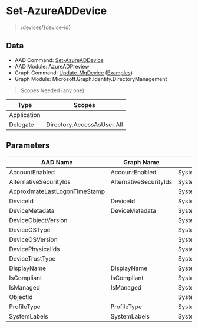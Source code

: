 # Set-AzureADDevice

> /devices/{device-id}

## Data

+ AAD Command: [Set-AzureADDevice](https://docs.microsoft.com/en-us/powershell/module/AzureAD/Set-AzureADDevice?view=azureadps-2.0-preview)
+ AAD Module: AzureADPreview
+ Graph Command: [Update-MgDevice](https://docs.microsoft.com/en-us/powershell/module/Microsoft.Graph.Identity.DirectoryManagement/Update-MgDevice) ([Examples](https://github.com/orgs/msgraph/discussions?discussions_q=Update-MgDevice))
+ Graph Module: Microsoft.Graph.Identity.DirectoryManagement

> Scopes Needed (any one)

|Type|Scopes|
|---|---|
|Application||
|Delegate|Directory.AccessAsUser.All|

## Parameters

|AAD Name|Graph Name|AAD Type|Graph Type|Infos|
|---|---|---|---|---|
|AccountEnabled|AccountEnabled|System.Nullable/System.Boolean|System.Management.Automation.SwitchParameter||
|AlternativeSecurityIds|AlternativeSecurityIds|System.Collections.Generic.List/Microsoft.Open.AzureAD.Model.AlternativeSecurityId|Microsoft.Graph.PowerShell.Models.IMicrosoftGraphAlternativeSecurityId[]||
|ApproximateLastLogonTimeStamp||System.Nullable/System.DateTime|||
|DeviceId|DeviceId|System.String|System.String||
|DeviceMetadata|DeviceMetadata|System.String|System.String||
|DeviceObjectVersion||System.Nullable/System.Int32|||
|DeviceOSType||System.String|||
|DeviceOSVersion||System.String|||
|DevicePhysicalIds||System.Collections.Generic.List/System.String|||
|DeviceTrustType||System.String|||
|DisplayName|DisplayName|System.String|System.String||
|IsCompliant|IsCompliant|System.Nullable/System.Boolean|System.Management.Automation.SwitchParameter||
|IsManaged|IsManaged|System.Nullable/System.Boolean|System.Management.Automation.SwitchParameter||
|ObjectId||System.String|||
|ProfileType|ProfileType|System.String|System.String||
|SystemLabels|SystemLabels|System.Collections.Generic.List/System.String|System.String[]||

